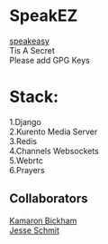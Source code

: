 # SpeakEZ
[speakeasy](https://github.com/KamaronB/SpeakEZ/blob/master/static/images/8954012d-cf62-4ff2-a24e-bfcb212f6282.png) <br/>
Tis A Secret <br/>
Please add GPG Keys
# Stack:
  1.Django<br/>
  2.Kurento Media Server<br/>
  3.Redis<br/>
  4.Channels Websockets<br/>
  5.Webrtc<br/>
  6.Prayers
## Collaborators
[Kamaron Bickham](https://github.com/KamaronB) <br/>
[Jesse Schmit](https://github.com/JesseSchmit)
